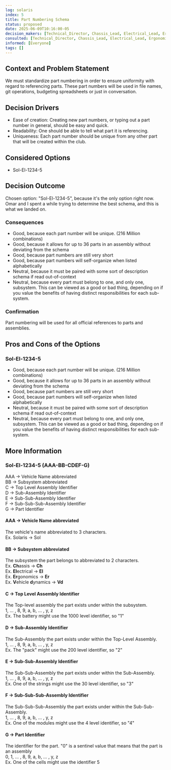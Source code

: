 ```yaml
---
log: solaris
index: 5
title: Part Numbering Schema
status: proposed
date: 2025-06-09T10:16:00-05
decision_makers: [Technical_Director, Chassis_Lead, Electrical_Lead, Ergonomics_Lead, Vehicle_Dynamics_Lead]
consulted: [Technical_Director, Chassis_Lead, Electrical_Lead, Ergonomics_Lead, Vehicle_Dynamics_Lead]
informed: [Everyone]
tags: []
---
```


## Context and Problem Statement
We must standardize part numbering in order to ensure uniformity with regard to referencing parts. These part numbers will be used in file names, git operations, budgeting spreadsheets or just in conversation.

## Decision Drivers
* Ease of creation: Creating new part numbers, or typing out a part number in general, should be easy and quick.
* Readability: One should be able to tell what part it is referencing.
* Uniqueness: Each part number should be unique from any other part that will be created within the club.

## Considered Options
* Sol-El-1234-5

## Decision Outcome
Chosen option: "Sol-El-1234-5", because it's the only option right now. Omar and I spent a while trying to determine the best schema, and this is what we landed on.

### Consequences
* Good, because each part number will be unique. (216 Million combinations)
* Good, because it allows for up to 36 parts in an assembly without deviating from the schema
* Good, because part numbers are still very short
* Good, because part numbers will self-organize when listed alphabetically
* Neutral, because it must be paired with some sort of description schema if read out-of-context
* Neutral, because every part must belong to one, and only one, subsystem. This can be viewed as a good or bad thing, depending on if you value the benefits of having distinct responsibilities for each sub-system.

### Confirmation
Part numbering will be used for all official references to parts and assemblies.

## Pros and Cons of the Options
### Sol-El-1234-5
* Good, because each part number will be unique. (216 Million combinations)
* Good, because it allows for up to 36 parts in an assembly without deviating from the schema
* Good, because part numbers are still very short
* Good, because part numbers will self-organize when listed alphabetically
* Neutral, because it must be paired with some sort of description schema if read out-of-context
* Neutral, because every part must belong to one, and only one, subsystem. This can be viewed as a good or bad thing, depending on if you value the benefits of having distinct responsibilities for each sub-system.

## More Information
### Sol-El-1234-5 (AAA-BB-CDEF-G)
AAA -> Vehicle Name abbreviated \
BB  -> Subsystem abbreviated \
C   -> Top Level Assembly Identifier \
D   -> Sub-Assembly Identifier \
E   -> Sub-Sub-Assembly Identifier \
F   -> Sub-Sub-Sub-Assembly Identifier \
G   -> Part Identifier

#### AAA -> Vehicle Name abbreviated
The vehicle's name abbreviated to 3 characters. \
Ex. Solaris -> Sol

#### BB -> Subsystem abbreviated
The subsystem the part belongs to abbreviated to 2 characters. \
Ex. **Ch**assis -> **Ch** \
Ex. **El**ectrical -> **El** \
Ex. **Er**gonomics -> **Er** \
Ex. **V**ehicle **d**ynamics -> **Vd**

#### C -> Top Level Assembly Identifier
The Top-level assembly the part exists under within the subsystem. \
1, ... , 8, 9, a, b, ... , y, z \
Ex. The battery might use the 1000 level identifier, so "1"

#### D -> Sub-Assembly Identifier
The Sub-Assembly the part exists under within the Top-Level Assembly. \
1, ... , 8, 9, a, b, ... , y, z \
Ex. The "pack" might use the 200 level identifier, so "2"

#### E -> Sub-Sub-Assembly Identifier
The Sub-Sub-Assembly the part exists under within the Sub-Assembly. \
1, ... , 8, 9, a, b, ... , y, z \
Ex. One of the strings might use the 30 level identifier, so "3"

#### F -> Sub-Sub-Sub-Assembly Identifier
The Sub-Sub-Sub-Assembly the part exists under within the Sub-Sub-Assembly. \
1, ... , 8, 9, a, b, ... , y, z \
Ex. One of the modules might use the 4 level identifier, so "4"

#### G -> Part Identifier
The identifier for the part. "0" is a sentinel value that means that the part is an assembly \
0, 1, ... , 8, 9, a, b, ... , y, z \
Ex. One of the cells might use the identifier 5
